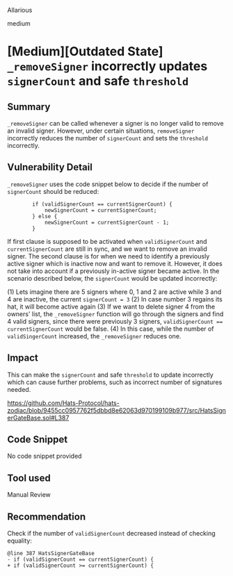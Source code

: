 Allarious

medium

# [Medium][Outdated State] `_removeSigner` incorrectly updates `signerCount` and safe `threshold`

## Summary
`_removeSigner` can be called whenever a signer is no longer valid to remove an invalid signer. However, under certain situations, `removeSigner` incorrectly reduces the number of `signerCount` and sets the `threshold` incorrectly.

## Vulnerability Detail
`_removeSigner` uses the code snippet below to decide if the number of `signerCount` should be reduced:
```solidity
        if (validSignerCount == currentSignerCount) {
            newSignerCount = currentSignerCount;
        } else {
            newSignerCount = currentSignerCount - 1;
        }
```
If first clause is supposed to be activated when `validSignerCount` and `currentSignerCount` are still in sync, and we want to remove an invalid signer. The second clause is for when we need to identify a previously active signer which is inactive now and want to remove it. However, it does not take into account if a previously in-active signer became active. In the scenario described below, the `signerCount` would be updated incorrectly:

(1) Lets imagine there are 5 signers where 0, 1 and 2 are active while 3 and 4 are inactive, the current `signerCount = 3`
(2) In case number 3 regains its hat, it will become active again
(3) If we want to delete signer 4 from the owners' list, the `_removeSigner` function will go through the signers and find 4 valid signers, since there were previously 3 signers, `validSignerCount == currentSignerCount` would be false.
(4) In this case, while the number of `validSingerCount` increased, the `_removeSigner` reduces one.

## Impact
This can make the `signerCount` and safe `threshold` to update incorrectly which can cause further problems, such as incorrect number of signatures needed.

https://github.com/Hats-Protocol/hats-zodiac/blob/9455cc0957762f5dbbd8e62063d970199109b977/src/HatsSignerGateBase.sol#L387

## Code Snippet
No code snippet provided

## Tool used

Manual Review

## Recommendation
Check if the number of `validSignerCount` decreased instead of checking equality:
```solidity
@line 387 HatsSignerGateBase
- if (validSignerCount == currentSignerCount) {
+ if (validSignerCount >= currentSignerCount) {
```
